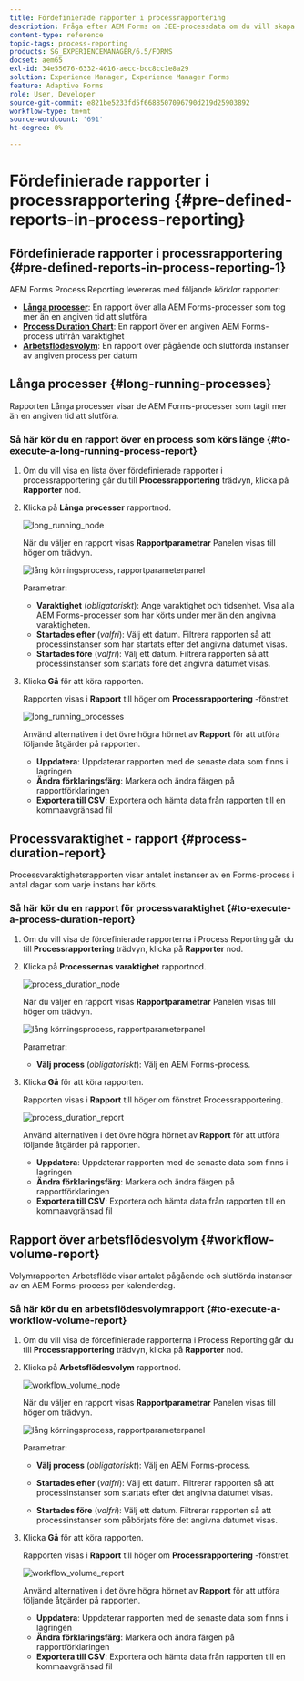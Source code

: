 ```yaml
---
title: Fördefinierade rapporter i processrapportering
description: Fråga efter AEM Forms om JEE-processdata om du vill skapa rapporter om långvariga processer, processens varaktighet och arbetsflödets volym
content-type: reference
topic-tags: process-reporting
products: SG_EXPERIENCEMANAGER/6.5/FORMS
docset: aem65
exl-id: 34e55676-6332-4616-aecc-bcc8cc1e8a29
solution: Experience Manager, Experience Manager Forms
feature: Adaptive Forms
role: User, Developer
source-git-commit: e821be5233fd5f6688507096790d219d25903892
workflow-type: tm+mt
source-wordcount: '691'
ht-degree: 0%

---
```


# Fördefinierade rapporter i processrapportering {#pre-defined-reports-in-process-reporting}

## Fördefinierade rapporter i processrapportering {#pre-defined-reports-in-process-reporting-1}

AEM Forms Process Reporting levereras med följande *körklar* rapporter:

* **[Långa processer](#long-running-processes)**: En rapport över alla AEM Forms-processer som tog mer än en angiven tid att slutföra
* **[Process Duration Chart](#process-duration-report)**: En rapport över en angiven AEM Forms-process utifrån varaktighet
* **[Arbetsflödesvolym](#workflow-volume-report)**: En rapport över pågående och slutförda instanser av angiven process per datum

## Långa processer {#long-running-processes}

Rapporten Långa processer visar de AEM Forms-processer som tagit mer än en angiven tid att slutföra.

### Så här kör du en rapport över en process som körs länge {#to-execute-a-long-running-process-report}

1. Om du vill visa en lista över fördefinierade rapporter i processrapportering går du till **Processrapportering** trädvyn, klicka på **Rapporter** nod.
1. Klicka på **Långa processer** rapportnod.

   ![long_running_node](assets/long_running_node.png)

   När du väljer en rapport visas **Rapportparametrar** Panelen visas till höger om trädvyn.

   ![lång körningsprocess, rapportparameterpanel](assets/report_parameters_panel.png)

   Parametrar:

   * **Varaktighet** (*obligatoriskt*): Ange varaktighet och tidsenhet. Visa alla AEM Forms-processer som har körts under mer än den angivna varaktigheten.
   * **Startades efter** (*valfri*): Välj ett datum. Filtrera rapporten så att processinstanser som har startats efter det angivna datumet visas.
   * **Startades före** (*valfri*): Välj ett datum. Filtrera rapporten så att processinstanser som startats före det angivna datumet visas.

1. Klicka **Gå** för att köra rapporten.

   Rapporten visas i **Rapport** till höger om **Processrapportering** -fönstret.

   ![long_running_processes](assets/long_running_processes.png)

   Använd alternativen i det övre högra hörnet av **Rapport** för att utföra följande åtgärder på rapporten.

   * **Uppdatera**: Uppdaterar rapporten med de senaste data som finns i lagringen
   * **Ändra förklaringsfärg**: Markera och ändra färgen på rapportförklaringen
   * **Exportera till CSV**: Exportera och hämta data från rapporten till en kommaavgränsad fil

## Processvaraktighet - rapport  {#process-duration-report}

Processvaraktighetsrapporten visar antalet instanser av en Forms-process i antal dagar som varje instans har körts.

### Så här kör du en rapport för processvaraktighet {#to-execute-a-process-duration-report}

1. Om du vill visa de fördefinierade rapporterna i Process Reporting går du till **Processrapportering** trädvyn, klicka på **Rapporter** nod.
1. Klicka på **Processernas varaktighet** rapportnod.

   ![process_duration_node](assets/process_duration_node.png)

   När du väljer en rapport visas **Rapportparametrar** Panelen visas till höger om trädvyn.

   ![lång körningsprocess, rapportparameterpanel](assets/process_duration_params.png)

   Parametrar:

   * **Välj process** (*obligatoriskt*): Välj en AEM Forms-process.

1. Klicka **Gå** för att köra rapporten.

   Rapporten visas i **Rapport** till höger om fönstret Processrapportering.

   ![process_duration_report](assets/process_duration_report.png)

   Använd alternativen i det övre högra hörnet av **Rapport** för att utföra följande åtgärder på rapporten.

   * **Uppdatera**: Uppdaterar rapporten med de senaste data som finns i lagringen
   * **Ändra förklaringsfärg**: Markera och ändra färgen på rapportförklaringen
   * **Exportera till CSV**: Exportera och hämta data från rapporten till en kommaavgränsad fil

## Rapport över arbetsflödesvolym {#workflow-volume-report}

Volymrapporten Arbetsflöde visar antalet pågående och slutförda instanser av en AEM Forms-process per kalenderdag.

### Så här kör du en arbetsflödesvolymrapport {#to-execute-a-workflow-volume-report}

1. Om du vill visa de fördefinierade rapporterna i Process Reporting går du till **Processrapportering** trädvyn, klicka på **Rapporter** nod.
1. Klicka på **Arbetsflödesvolym** rapportnod.

   ![workflow_volume_node](assets/workflow_volume_node.png)

   När du väljer en rapport visas **Rapportparametrar** Panelen visas till höger om trädvyn.

   ![lång körningsprocess, rapportparameterpanel](assets/workflow_volume_params.png)

   Parametrar:

   * **Välj process** (*obligatoriskt*): Välj en AEM Forms-process.

   * **Startades efter** (*valfri*): Välj ett datum. Filtrerar rapporten så att processinstanser som startats efter det angivna datumet visas.

   * **Startades före** (*valfri*): Välj ett datum. Filtrerar rapporten så att processinstanser som påbörjats före det angivna datumet visas.

1. Klicka **Gå** för att köra rapporten.

   Rapporten visas i **Rapport** till höger om **Processrapportering** -fönstret.

   ![workflow_volume_report](assets/workflow_volume_report.png)

   Använd alternativen i det övre högra hörnet av **Rapport** för att utföra följande åtgärder på rapporten.

   * **Uppdatera**: Uppdaterar rapporten med de senaste data som finns i lagringen
   * **Ändra förklaringsfärg**: Markera och ändra färgen på rapportförklaringen
   * **Exportera till CSV**: Exportera och hämta data från rapporten till en kommaavgränsad fil
